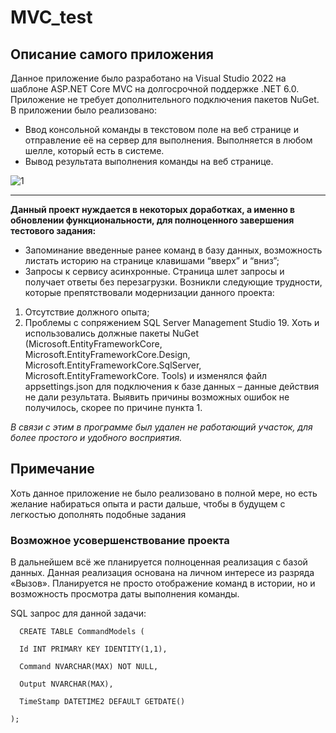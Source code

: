 # MVC_test
## Описание самого приложения
Данное приложение было разработано на Visual Studio 2022 на шаблоне ASP.NET Core MVC на долгосрочной поддержке .NET 6.0. Приложение не требует дополнительного подключения пакетов NuGet. 
В приложении было реализовано:
* Ввод консольной команды в текстовом поле на веб странице и отправление её на сервер для выполнения. Выполняется в любом шелле, который есть в системе.
* Вывод результата выполнения команды на веб странице.

![1](https://github.com/Nata0207/MVC_test/assets/138592313/10ce1e4b-0f13-44b8-b94f-e62ffef1aa87)

---
__Данный проект нуждается в некоторых доработках, а именно в обновлении функциональности, для полноценного завершения тестового задания:__
* Запоминание введенные ранее команд в базу данных, возможность листать историю на странице клавишами “вверх” и “вниз”;
* Запросы к сервису асинхронные. Страница шлет запросы и получает ответы без перезагрузки.
Возникли следующие трудности, которые препятствовали модернизации данного проекта:
1. Отсутствие должного опыта;
2. Проблемы с сопряжением SQL Server Management Studio 19. Хоть и использовались должные пакеты NuGet (Microsoft.EntityFrameworkCore, Microsoft.EntityFrameworkCore.Design, Microsoft.EntityFrameworkCore.SqlServer, Microsoft.EntityFrameworkCore. Tools) и изменялся файл appsettings.json для подключения к базе данных – данные действия не дали результата. Выявить причины возможных ошибок не получилось, скорее по причине пункта 1.
   
_В связи с этим в программе был удален не работающий участок, для более простого и удобного восприятия._
## Примечание
Хоть данное приложение не было реализовано в полной мере, но есть желание набираться опыта и расти дальше, чтобы в будущем с легкостью дополнять подобные задания
### Возможное усовершенствование проекта
В дальнейшем всё же планируется полноценная реализация с базой данных. Данная реализация основана на личном интересе из разряда «Вызов».
Планируется не просто отображение команд в истории, но и возможность просмотра даты выполнения команды.

SQL запрос для данной задачи:


   
  
   
      CREATE TABLE CommandModels (
      
      Id INT PRIMARY KEY IDENTITY(1,1),
      
      Command NVARCHAR(MAX) NOT NULL,
      
      Output NVARCHAR(MAX),
      
      TimeStamp DATETIME2 DEFAULT GETDATE()
      
    );

